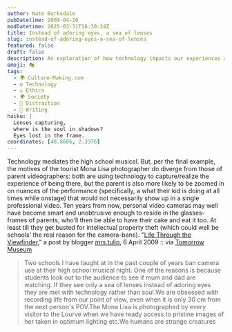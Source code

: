 ```yaml
---
author: Nate Barksdale
pubDatetime: 2009-04-16
modDatetime: 2025-03-31T16:30:24Z
title: Instead of adoring eyes, a sea of lenses
slug: instead-of-adoring-eyes-a-sea-of-lenses
featured: false
draft: false
description: An exploration of how technology impacts our experiences at high school performances, emphasizing the contrast between the roles of different types of videographers.
emoji: 🎭
tags:
  - 🌍 Culture-Making.com
  - ⚙️ Technology
  - ⚖️ Ethics
  - 🌍 Society
  - 📱 Distraction
  - 📝 Writing
haiku: |
  Lenses capturing,  
  where is the soul in shadows?  
  Eyes lost in the frame.
coordinates: [48.8606, 2.3376]
---
```


Technology mediates the high school musical. But, per the final example, the motives of the tourist Mona Lisa photographer do diverge from those of parent videographers: both are using technology to capture/realize the experience of being there, but the parent is also more likely to be zoomed in on nuances of the performance (specifically, a what their kid is doing at all times while onstage) that would not necessarily show up in a single professional video. Ten years from now, personal video cameras may well have become smart and unobtrusive enough to reside in the glasses-frames of parents, who'll then be able to have their cake and eat it too. At least till they get busted for intellectual property theft (which could well be schools' the real reason for the camera-bans). "[Life Through the Viewfinder](http://mrstulip.blogspot.com/2009/04/life-through-viewfinder.html)," a post by blogger [mrs tulip](http://mrstulip.blogspot.com/2009/04/life-through-viewfinder.html), 6 April 2009 :: via [Tomorrow Museum](http://www.tomorrowmuseum.com/2009/04/08/video-is-justice/)

> Two schools I have taught at in the past couple of years ban camera use at their high school musical night. One of the reasons is because students look out to the audience to see if mum and dad are watching. If they see only a sea of lenses instead of adoring eyes they are met with technology rather than soul.We are obsessed with recording life from our point of view, even when it is only 30 cm from the next person's POV.The Mona Lisa is photographed by every visitor to the Lourve when we have ready access to pristine images of her taken in optimum lighting etc.We humans are strange creatures
